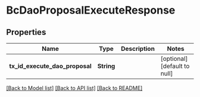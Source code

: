 # BcDaoProposalExecuteResponse

## Properties
Name | Type | Description | Notes
------------ | ------------- | ------------- | -------------
**tx_id_execute_dao_proposal** | **String** |  | [optional] [default to null]

[[Back to Model list]](../README.md#documentation-for-models) [[Back to API list]](../README.md#documentation-for-api-endpoints) [[Back to README]](../README.md)


